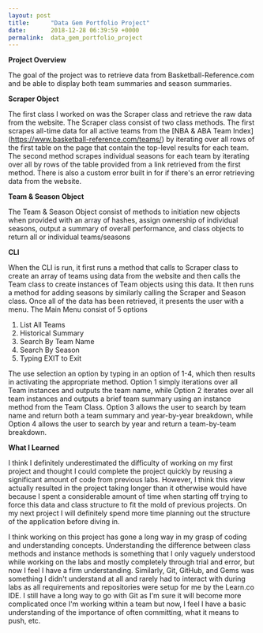 ```yaml
---
layout: post
title:      "Data Gem Portfolio Project"
date:       2018-12-28 06:39:59 +0000
permalink:  data_gem_portfolio_project
---
```



**Project Overview**

The goal of the project was to retrieve data from Basketball-Reference.com and be able to display both team summaries and season summaries.

**Scraper Object**

The first class I worked on was the Scraper class and retrieve the raw data from the website. The Scraper class consist of two class methods. The first scrapes all-time data for all active teams from the [NBA & ABA Team Index] (https://www.basketball-reference.com/teams/) by iterating over all rows of the first table on the page that contain the top-level results for each team. The second method scrapes individual seasons for each team by iterating over all by rows of the table provided from a link retrieved from the first method. There is also a custom error built in for if there's an error retrieving data from the website.

**Team & Season Object**

The Team & Season Object consist of methods to initiation new objects when provided with an array of hashes, assign ownership of individual seasons, output a summary of overall performance, and class objects to return all or individual teams/seasons

**CLI**

When the CLI is run, it first runs a method that calls to Scraper class to create an array of teams using data from the website and then calls the Team class to create instances of Team objects using this data. It then runs a method for adding seasons by similarly calling the Scraper and Season class. Once all of the data has been retrieved, it presents the user with a menu. The Main Menu consist of 5 options
1. List All Teams
2. Historical Summary
3. Search By Team Name
4. Search By Season
5. Typing EXIT to Exit

The use selection an option by typing in an option of 1-4, which then results in activating the appropriate method. Option 1 simply iterations over all Team instances and outputs the team name, while Option 2 iterates over all team instances and outputs a brief team summary using an instance method from the Team Class. Option 3 allows the user to search by team name and return both a team summary and year-by-year breakdown, while Option 4 allows the user to search by year and return a team-by-team breakdown.

**What I Learned**

I think I definitely underestimated the difficulty of working on my first project and thought I could complete the project quickly by reusing a significant amount of code from previous labs. However, I think this view actually resulted in the project taking longer than it otherwise would have because I spent a considerable amount of time when starting off trying to force this data and class structure to fit the mold of previous projects. On my next project I will definitely spend more time planning out the structure of the application before diving in. 

I think working on this project has gone a long way in my grasp of coding and understanding concepts. Understanding the difference between class methods and instance methods is something that I only vaguely understood while working on the labs and mostly completely through trial and error, but now I feel I have a firm understanding. Similarly, Git, GitHub, and Gems was something I didn't understand at all and rarely had to interact with during labs as all requirements and repositories were setup for me by the Learn.co IDE. I still have a long way to go with Git as I'm sure it will become more complicated once I'm working within a team but now, I feel I have a basic understanding of the importance of often committing, what it means to push, etc.

